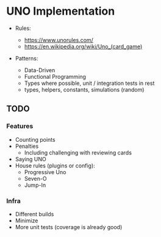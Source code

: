 # UNO Implementation

- Rules:
    - https://www.unorules.com/
    - https://en.wikipedia.org/wiki/Uno_(card_game)

- Patterns:
    - Data-Driven
    - Functional Programming
    - Types where possible, unit / integration tests in rest
    - types, helpers, constants, simulations (random)

## TODO

### Features

- Counting points
- Penalties
    - Including challenging with reviewing cards
- Saying UNO
- House rules (plugins or config):
    - Progressive Uno
    - Seven-O
    - Jump-In

### Infra

- Different builds
- Minimize
- More unit tests (coverage is already good)
